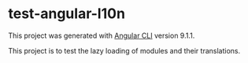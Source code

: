 # test-angular-l10n

This project was generated with [Angular CLI](https://github.com/angular/angular-cli) version 9.1.1.

This project is to test the lazy loading of modules and their translations.

